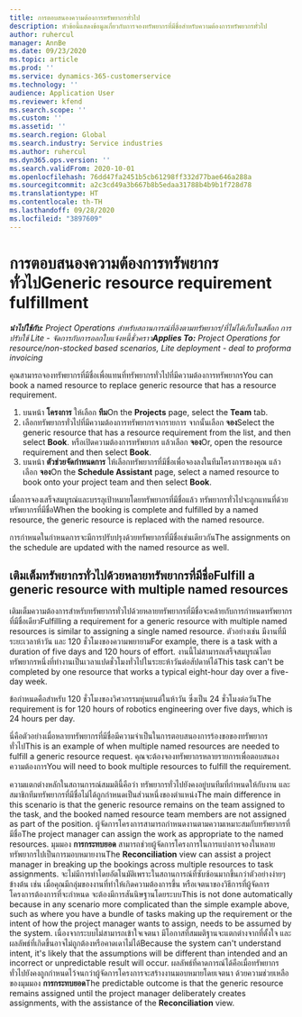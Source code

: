 ```yaml
---
title: การตอบสนองความต้องการทรัพยากรทั่วไป
description: หัวข้อนี้แสดงข้อมูลเกี่ยวกับการจองทรัพยากรที่มีชื่อสำหรับความต้องการทรัพยากรทั่วไป
author: ruhercul
manager: AnnBe
ms.date: 09/23/2020
ms.topic: article
ms.prod: ''
ms.service: dynamics-365-customerservice
ms.technology: ''
audience: Application User
ms.reviewer: kfend
ms.search.scope: ''
ms.custom: ''
ms.assetid: ''
ms.search.region: Global
ms.search.industry: Service industries
ms.author: ruhercul
ms.dyn365.ops.version: ''
ms.search.validFrom: 2020-10-01
ms.openlocfilehash: 76dd47fa2451b5cb61298ff332d77bae646a288a
ms.sourcegitcommit: a2c3cd49a3b667b8b5edaa31788b4b9b1f728d78
ms.translationtype: HT
ms.contentlocale: th-TH
ms.lasthandoff: 09/28/2020
ms.locfileid: "3897609"
---
```

# <a name="generic-resource-requirement-fulfillment"></a><span data-ttu-id="f9f54-103">การตอบสนองความต้องการทรัพยากรทั่วไป</span><span class="sxs-lookup"><span data-stu-id="f9f54-103">Generic resource requirement fulfillment</span></span>

<span data-ttu-id="f9f54-104">_**นำไปใช้กับ:** Project Operations สำหรับสถานการณ์ที่อิงตามทรัพยากร/ที่ไม่ได้เก็บในสต็อก การปรับใช้ Lite - จัดการกับการออกใบแจ้งหนี้ชั่วคราว_</span><span class="sxs-lookup"><span data-stu-id="f9f54-104">_**Applies To:** Project Operations for resource/non-stocked based scenarios, Lite deployment - deal to proforma invoicing_</span></span>

<span data-ttu-id="f9f54-105">คุณสามารถจองทรัพยากรที่มีชื่อเพื่อแทนที่ทรัพยากรทั่วไปที่มีความต้องการทรัพยากร</span><span class="sxs-lookup"><span data-stu-id="f9f54-105">You can book a named resource to replace generic resource that has a resource requirement.</span></span>

1. <span data-ttu-id="f9f54-106">บนหน้า **โครงการ** ให้เลือก **ทีม**</span><span class="sxs-lookup"><span data-stu-id="f9f54-106">On the **Projects** page, select the **Team** tab.</span></span>
2. <span data-ttu-id="f9f54-107">เลือกทรัพยากรทั่วไปที่มีความต้องการทรัพยากรจากรายการ จากนั้นเลือก **จอง**</span><span class="sxs-lookup"><span data-stu-id="f9f54-107">Select the generic resource that has a resource requirement from the list, and then select **Book**.</span></span> <span data-ttu-id="f9f54-108">หรือเปิดความต้องการทรัพยากร แล้วเลือก **จอง**</span><span class="sxs-lookup"><span data-stu-id="f9f54-108">Or, open the resource requirement and then select **Book**.</span></span>
3. <span data-ttu-id="f9f54-109">บนหน้า **ตัวช่วยจัดกำหนดการ** ให้เลือกทรัพยากรที่มีชื่อเพื่อจองลงในทีมโครงการของคุณ แล้วเลือก **จอง**</span><span class="sxs-lookup"><span data-stu-id="f9f54-109">On the **Schedule Assistant** page, select a named resource to book onto your project team and then select **Book**.</span></span>

<span data-ttu-id="f9f54-110">เมื่อการจองเสร็จสมบูรณ์และบรรลุเป้าหมายโดยทรัพยากรที่มีชื่อแล้ว ทรัพยากรทั่วไปจะถูกแทนที่ด้วยทรัพยากรที่มีชื่อ</span><span class="sxs-lookup"><span data-stu-id="f9f54-110">When the booking is complete and fulfilled by a named resource, the generic resource is replaced with the named resource.</span></span>

<span data-ttu-id="f9f54-111">การกำหนดในกำหนดการจะมีการปรับปรุงด้วยทรัพยากรที่มีชื่อเช่นเดียวกัน</span><span class="sxs-lookup"><span data-stu-id="f9f54-111">The assignments on the schedule are updated with the named resource as well.</span></span>

## <a name="fulfill-a-generic-resource-with-multiple-named-resources"></a><span data-ttu-id="f9f54-112">เติมเต็มทรัพยากรทั่วไปด้วยหลายทรัพยากรที่มีชื่อ</span><span class="sxs-lookup"><span data-stu-id="f9f54-112">Fulfill a generic resource with multiple named resources</span></span>
<span data-ttu-id="f9f54-113">เติมเต็มความต้องการสำหรับทรัพยากรทั่วไปด้วยหลายทรัพยากรที่มีชื่อจะคล้ายกับการกำหนดทรัพยากรที่มีชื่อเดียว</span><span class="sxs-lookup"><span data-stu-id="f9f54-113">Fulfilling a requirement for a generic resource with multiple named resources is similar to assigning a single named resource.</span></span> <span data-ttu-id="f9f54-114">ตัวอย่างเช่น มีงานที่มีระยะเวลาห้าวัน และ 120 ชั่วโมงของความพยายาม</span><span class="sxs-lookup"><span data-stu-id="f9f54-114">For example, there is a task with a duration of five days and 120 hours of effort.</span></span> <span data-ttu-id="f9f54-115">งานนี้ไม่สามารถเสร็จสมบูรณ์โดยทรัพยากรหนึ่งที่ทำงานเป็นเวลาแปดชั่วโมงทั่วไปในระยะห้าวันต่อสัปดาห์ได้</span><span class="sxs-lookup"><span data-stu-id="f9f54-115">This task can't be completed by one resource that works a typical eight-hour day over a five-day week.</span></span> 

<span data-ttu-id="f9f54-116">ข้อกำหนดคือสำหรับ 120 ชั่วโมงของวิศวกรรมหุ่นยนต์ในห้าวัน ซึ่งเป็น 24 ชั่วโมงต่อวัน</span><span class="sxs-lookup"><span data-stu-id="f9f54-116">The requirement is for 120 hours of robotics engineering over five days, which is 24 hours per day.</span></span>

<span data-ttu-id="f9f54-117">นี่คือตัวอย่างเมื่อหลายทรัพยากรที่มีชื่อมีความจำเป็นในการตอบสนองการร้องขอของทรัพยากรทั่วไป</span><span class="sxs-lookup"><span data-stu-id="f9f54-117">This is an example of when multiple named resources are needed to fulfill a generic resource request.</span></span> <span data-ttu-id="f9f54-118">คุณจะต้องจองทรัพยากรหลายรายการเพื่อตอบสนองความต้องการ</span><span class="sxs-lookup"><span data-stu-id="f9f54-118">You will need to book multiple resources to fulfill the requirement.</span></span>

<span data-ttu-id="f9f54-119">ความแตกต่างหลักในสถานการณ์สมมตินี้คือว่า ทรัพยากรทั่วไปยังคงอยู่บนทีมที่กำหนดให้กับงาน และสมาชิกทีมทรัพยากรที่มีชื่อไม่ได้ถูกกำหนดเป็นส่วนหนึ่งของตำแหน่ง</span><span class="sxs-lookup"><span data-stu-id="f9f54-119">The main difference in this scenario is that the generic resource remains on the team assigned to the task, and the booked named resource team members are not assigned as part of the position.</span></span> <span data-ttu-id="f9f54-120">ผู้จัดการโครงการสามารถกำหนดงานตามความเหมาะสมกับทรัพยากรที่มีชื่อ</span><span class="sxs-lookup"><span data-stu-id="f9f54-120">The project manager can assign the work as appropriate to the named resources.</span></span> <span data-ttu-id="f9f54-121">มุมมอง **การกระทบยอด** สามารถช่วยผู้จัดการโครงการในการแบ่งการจองในหลายทรัพยากรไปเป็นการมอบหมายงาน</span><span class="sxs-lookup"><span data-stu-id="f9f54-121">The **Reconciliation** view can assist a project manager in breaking up the bookings across multiple resources to task assignments.</span></span> <span data-ttu-id="f9f54-122">จะไม่มีการทำโดยอัตโนมัติเพราะในสถานการณ์ที่ซับซ้อนมากขึ้นกว่าตัวอย่างง่ายๆ ข้างต้น เช่น เมื่อคุณมีกลุ่มของงานที่ทำให้เกิดความต้องการขึ้น หรือเจตนาของวิธีการที่ผู้จัดการโครงการต้องการที่จะกำหนด จะต้องมีการสันนิษฐานโดยระบบ</span><span class="sxs-lookup"><span data-stu-id="f9f54-122">This is not done automatically because in any scenario more complicated than the simple example above, such as where you have a bundle of tasks making up the requirement or the intent of how the project manager wants to assign, needs to be assumed by the system.</span></span> <span data-ttu-id="f9f54-123">เนื่องจากระบบไม่สามารถเข้าใจเจตนา มีโอกาสที่สมมติฐานจะแตกต่างจากที่ตั้งใจ และผลลัพธ์ที่เกิดขึ้นอาจไม่ถูกต้องหรือคาดเดาไม่ได้</span><span class="sxs-lookup"><span data-stu-id="f9f54-123">Because the system can't understand intent, it's likely that the assumptions will be different than intended and an incorrect or unpredictable result will occur.</span></span> <span data-ttu-id="f9f54-124">ผลลัพธ์ที่คาดการณ์ได้คือเมื่อทรัพยากรทั่วไปยังคงถูกกำหนดไว้จนกว่าผู้จัดการโครงการจะสร้างงานมอบหมายโดยเจตนา ด้วยความช่วยเหลือของมุมมอง **การกระทบยอด**</span><span class="sxs-lookup"><span data-stu-id="f9f54-124">The predictable outcome is that the generic resource remains assigned until the project manager deliberately creates assignments, with the assistance of the **Reconciliation** view.</span></span>


